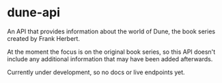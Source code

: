 # dune-api

An API that provides information about the world of Dune, the book series created by Frank Herbert.

At the moment the focus is on the original book series, so this API doesn't include any additional information that may have been added afterwards.

Currently under development, so no docs or live endpoints yet.
